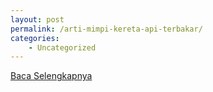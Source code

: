 ```yaml
---
layout: post
permalink: /arti-mimpi-kereta-api-terbakar/
categories:
    - Uncategorized
---
```


[Baca Selengkapnya](/03)